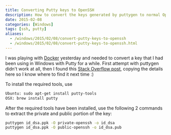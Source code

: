 ```yaml
---
title: Converting Putty keys to OpenSSH
description: How to convert the keys generated by puttygen to normal OpenSSH keys.
date: 2015-02-08
categories: [Windows]
tags: [ssh, putty]
aliases:
  - /windows/2015/02/08/convert-putty-keys-to-openssh
  - /windows/2015/02/08/convert-putty-keys-to-openssh.html
---
```


I was playing with [Docker](http://docker.com) yesterday and needed to convert a key that I had been using in Windows with Putty for a while. First attempt with puttygen didn't work at all, then I found this [Stack Overflow post](http://superuser.com/questions/232362/how-to-convert-ppk-key-to-openssh-key-under-linux), copying the details here so I know where to find it next time :)

To install the required tools, use

```bash
Ubuntu: sudo apt-get install putty-tools
OSX: brew install putty
```

After the required tools have been installed, use the following 2 commands to extract the private and public portion of the key:

```bash
puttygen id_dsa.ppk -O private-openssh -o id_dsa
puttygen id_dsa.ppk -O public-openssh -o id_dsa.pub
```
